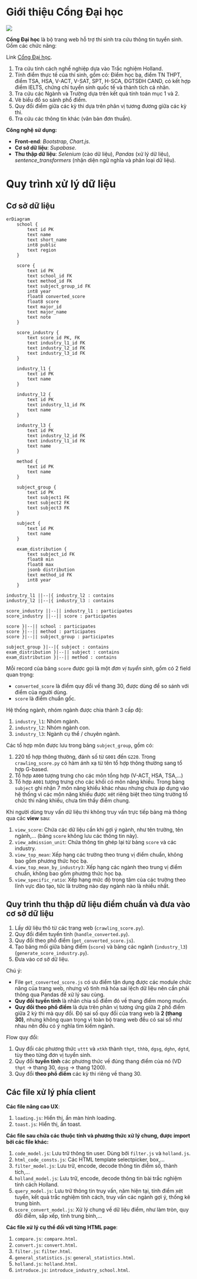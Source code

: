 # Giới thiệu Cổng Đại học

![](https://congdaihoc.netlify.app/assets/logo/logo_with_caption.png)

**Cổng Đại học** là bộ trang web hỗ trợ thí sinh tra cứu thông tin tuyển sinh. Gồm các chức năng:

Link [Cổng Đại học](https://congdaihoc.netlify.app/).

1. Tra cứu tính cách nghề nghiệp dựa vào Trắc nghiệm Holland.
2. Tính điểm thực tế của thí sinh, gồm có: Điểm học bạ, điểm TN THPT, điểm TSA, HSA, V-ACT, V-SAT, SPT, H-SCA, ĐGTSĐH CAND, có kết hợp điểm IELTS, chứng chỉ tuyển sinh quốc tế và thành tích cá nhân.
3. Tra cứu các Ngành và Trường dựa trên kết quả tính toán mục 1 và 2.
4. Vẽ biểu đồ so sánh phổ điểm.
5. Quy đổi điểm giữa các kỳ thi dựa trên phân vị tương đương giữa các kỳ thi.
6. Tra cứu các thông tin khác (văn bản đơn thuần).

**Công nghệ sử dụng:**

- **Front-end**: _Bootstrap_, _Chart.js_.
- **Cơ sở dữ liệu**: _Supabase_.
- **Thu thập dữ liệu**: _Selenium_ (cào dữ liệu), _Pandas_ (xử lý dữ liệu), _sentence_transformers_ (nhận diện ngữ nghĩa và phân loại dữ liệu).

# Quy trình xử lý dữ liệu

## Cơ sở dữ liệu

```mermaid
erDiagram
    school {
        text id PK
        text name
        text short_name
        int8 public
        text region
    }

    score {
        text id PK
        text school_id FK
        text method_id FK
        text subject_group_id FK
        int8 year
        float8 converted_score
        float8 score
        text major_id
        text major_name
        text note
    }

    score_industry {
        text score_id PK, FK
        text industry_l1_id FK
        text industry_l2_id FK
        text industry_l3_id FK
    }

    industry_l1 {
        text id PK
        text name
    }

    industry_l2 {
        text id PK
        text industry_l1_id FK
        text name
    }

    industry_l3 {
        text id PK
        text industry_l2_id FK
        text industry_l1_id FK
        text name
    }

    method {
        text id PK
        text name
    }

    subject_group {
        text id PK
        text subject1 FK
        text subject2 FK
        text subject3 FK
    }

    subject {
        text id PK
        text name
    }

    exam_distribution {
        text subject_id FK
        float8 min
        float8 max
        jsonb distribution
        text method_id FK
        int8 year
    }

industry_l1 ||--|{ industry_l2 : contains
industry_l2 ||--|{ industry_l3 : contains

score_industry ||--|| industry_l1 : participates
score_industry ||--|| score : participates

score }|--|| school : participates
score }|--|| method : participates
score }|--|| subject_group : participates

subject_group }|--|{ subject : contains
exam_distribution }|--|| subject : contains
exam_distribution }|--|| method : contains
```

Mỗi record của bảng `score` được gọi là một _đơn vị tuyển sinh_, gồm có 2 field quan trọng:

- `converted_score` là điểm quy đổi về thang 30, được dùng để so sánh với điểm của người dùng.
- `score` là điểm chuẩn gốc.

Hệ thống ngành, nhóm ngành được chia thành 3 cấp độ:

1. `industry_l1`: Nhóm ngành.
2. `industry_l2`: Nhóm ngành con.
3. `industry_l3`: Ngành cụ thể / chuyên ngành.

Các tổ hợp môn được lưu trong bảng `subject_group`, gồm có:

1. 220 tổ hợp thông thường, đánh số từ `G001` đến `G220`. Trong `crawling_score.py` có hàm ánh xạ từ tên tổ hợp thông thường sang tổ hợp G-based.
2. Tổ hợp `A000` tượng trưng cho các môn tổng hợp (V-ACT, HSA, TSA,...)
3. Tổ hợp `A001` tượng trưng cho các khối có môn năng khiếu. Trong bảng `subject` ghi nhận 7 môn năng khiếu khác nhau nhưng chưa áp dụng vào hệ thống vì các môn năng khiếu được xét riêng biệt theo từng trường tổ chức thi năng khiếu, chưa tìm thấy điểm chung.

Khi người dùng truy vấn dữ liệu thì không truy vấn trực tiếp bảng mà thông qua các **view** sau:

1. `view_score`: Chứa các dữ liệu cần khi gợi ý ngành, như tên trường, tên ngành,... (bảng `score` không lưu các thông tin này).
2. `view_admission_unit`: Chứa thông tin ghép lại từ bảng `score` và các industry.
3. `view_top_mean`: Xếp hạng các trường theo trung vị điểm chuẩn, không bao gồm phương thức học bạ.
4. `view_top_mean_by_industry3`: Xếp hạng các ngành theo trung vị điểm chuẩn, không bao gồm phương thức học bạ.
5. `view_specific_ratio`: Xếp hạng mức độ trọng tâm của các trường theo lĩnh vực đào tạo, tức là trường nào dạy ngành nào là nhiều nhất.

## Quy trình thu thập dữ liệu điểm chuẩn và đưa vào cơ sở dữ liệu

1. Lấy dữ liệu thô từ các trang web (`crawling_score.py`).
2. Quy đổi điểm tuyến tính (`handle_converted.py`).
3. Quy đổi theo phổ điểm (`get_converted_score.js`).
4. Tạo bảng mối giữa bảng điểm (`score`) và bảng các ngành (`industry_l3`) (`generate_score_industry.py`).
5. Đưa vào cơ sở dữ liệu.

Chú ý:

- File `get_converted_score.js` có ưu điểm tận dụng được các module chức năng của trang web, nhưng vô tình mã hóa sai lệch dữ liệu nên cần phải thông qua Pandas để xử lý sau cùng.
- **Quy đổi tuyến tính** là nhân chia số điểm đó về thang điểm mong muốn.
- **Quy đổi theo phổ điểm** là dựa trên phân vị tương ứng giữa 2 phổ điểm giữa 2 kỳ thi mà quy đổi. Độ sai số quy đổi của trang web là **2 (thang 30)**, nhưng không quan trọng vì toàn bộ trang web đều có sai số như nhau nên đều có ý nghĩa tìm kiếm ngành.

Flow quy đổi:

1. Quy đổi các phương thức `uttt` và `xtkh` thành `thpt`, `thhb`, `dgsg`, `dghn`, `dgtd`, tùy theo từng đơn vị tuyển sinh.
2. Quy đổi **tuyến tính** các phương thức về đúng thang điểm của nó (VD `thpt` -> thang 30, `dgsg` -> thang 1200).
3. Quy đổi **theo phổ điểm** các kỳ thi riêng về thang 30.

## Các file xử lý phía client

**Các file nâng cao UX**:

1. `loading.js`: Hiển thị, ẩn màn hình loading.
2. `toast.js`: Hiển thị, ẩn toast.

**Các file sau chứa các thuộc tính và phương thức xử lý chung, được import bởi các file khác:**

1. `code_model.js`: Lưu trữ thông tin user. Dùng bởi `filter.js` và `holland.js`.
2. `html_code_consts.js`: Các HTML template selectpicker, box,...
3. `filter_model.js`: Lưu trữ, encode, decode thông tin điểm số, thành tích,...
4. `holland_model.js`: Lưu trữ, encode, decode thông tin bài trắc nghiệm tính cách Holland.
5. `query_model.js`: Lưu trữ thông tin truy vấn, năm hiện tại, tính điểm xét tuyển, kết quả trắc nghiệm tính cách, truy vấn các ngành gợi ý, thống kê trung bình.
6. `score_convert_model.js`: Xử lý chung về dữ liệu điểm, như làm tròn, quy đổi điểm, sắp xếp, tính trung bình,...

**Các file xử lý cụ thể đối với từng HTML page**:

1. `compare.js`: `compare.html`.
2. `convert.js`: `convert.html`.
3. `filter.js`: `filter.html`.
4. `general_statistics.js`: `general_statistics.html`.
5. `holland.js`: `holland.html`.
6. `introduce.js`: `introduce_industry_school.html`.
